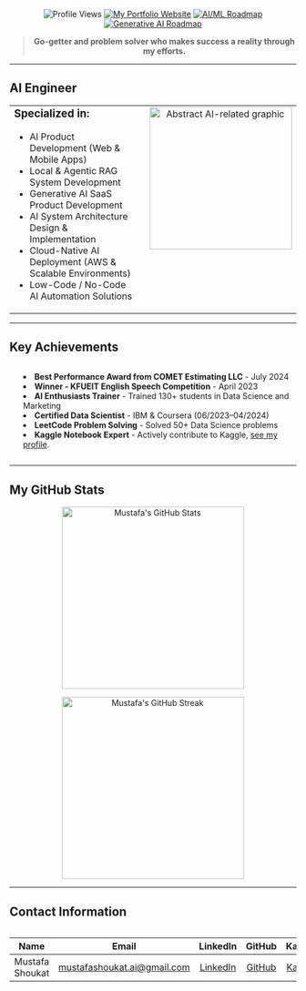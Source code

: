 <!-- View Count and Badges -->
<p align="center">
  <img src="https://komarev.com/ghpvc/?username=Mustafa-Shoukat1&color=blue" alt="Profile Views"/>
  <a href="https://mustafashoukat.netlify.app/" target="_blank"><img src="https://img.shields.io/badge/My_Portfolio_Website-blue" alt="My Portfolio Website"/></a>
  <a href="https://github.com/Mustafa-Shoukat1/My-AI-and-Data-Science-Journey-Personal-Roadmaps-of-AI-ML-DS/blob/main/Data%20Scientist_%7C_Machine_Learning_Engineer_Roadmap.md" target="_blank"><img src="https://img.shields.io/badge/AI/ML-Roadmap-blue" alt="AI/ML Roadmap"/></a>
  <a href="https://github.com/Mustafa-Shoukat1/My-AI-and-Data-Science-Journey-Personal-Roadmaps-of-AI-ML-DS" target="_blank"><img src="https://img.shields.io/badge/Generative_AI-Roadmap-blue" alt="Generative AI Roadmap"/></a>
</p>

<!-- Introduction -->
<div align="center">
  <blockquote>
    <p><strong>Go-getter and problem solver who makes success a reality through my efforts.</strong></p>
  </blockquote>
</div>

---

## AI Engineer

<!-- Using a table for layout here to keep the two-column feel for this specific section -->
<table>
  <tr>
    <td valign="top" style="padding-right: 20px; border: none;">
      <h3 style="margin-top:0;">Specialized in:</h3>
      <ul>
        <li>AI Product Development (Web & Mobile Apps)</li>
        <li>Local & Agentic RAG System Development</li>
        <li>Generative AI SaaS Product Development</li>
        <li>AI System Architecture Design & Implementation</li>
        <li>Cloud-Native AI Deployment (AWS & Scalable Environments)</li>
        <li>Low-Code / No-Code AI Automation Solutions</li>
      </ul>
    </td>
    <td valign="top" align="center" style="border: none;">
      <!-- Consider replacing GIF with a more static professional image or removing if not adding significant value -->
      <img src="https://th.bing.com/th/id/R.23b8ca23938cdddef47d5c1a63efccc5?rik=qw1BV30irxq%2bpQ&pid=ImgRaw&r=0" width="250" alt="Abstract AI-related graphic">
    </td>
  </tr>
</table>

---

## Key Achievements

<!-- Centering the list items as in the original, but without the outer box -->
<div align="center">
  <ul style="list-style-position: inside; display: inline-block; text-align: left;">
    <li><strong>Best Performance Award from COMET Estimating LLC</strong> - July 2024</li>
    <li><strong>Winner - KFUEIT English Speech Competition</strong> - April 2023</li>
    <li><strong>AI Enthusiasts Trainer</strong> - Trained 130+ students in Data Science and Marketing</li>
    <li><strong>Certified Data Scientist</strong> - IBM & Coursera (06/2023–04/2024)</li>
    <li><strong>LeetCode Problem Solving</strong> - Solved 50+ Data Science problems</li>
    <li><strong>Kaggle Notebook Expert</strong> - Actively contribute to Kaggle, <a href="https://www.kaggle.com/mustafashoukat" target="_blank">see my profile</a>.</li>
  </ul>
</div>

---

## My GitHub Stats

<p align="center">
  <img src="https://github-readme-stats.vercel.app/api?username=mustafa-shoukat1&show_icons=true&locale=en&theme=tokyonight" alt="Mustafa's GitHub Stats" width="320"/>
</p>
<p align="center">
  <img src="https://github-readme-streak-stats.herokuapp.com/?user=mustafa-shoukat1&theme=tokyonight" alt="Mustafa's GitHub Streak" width="320"/>
</p>

---

## Contact Information

<div style="overflow-x:auto;">
  <table align="center">
    <thead>
      <tr>
        <th>Name</th>
        <th>Email</th>
        <th>LinkedIn</th>
        <th>GitHub</th>
        <th>Kaggle</th>
        <th>WhatsApp</th>
      </tr>
    </thead>
    <tbody>
      <tr>
        <td align="center">Mustafa Shoukat</td>
        <td align="center"><a href="mailto:mustafashoukat.ai@gmail.com">mustafashoukat.ai@gmail.com</a></td>
        <td align="center"><a href="https://www.linkedin.com/in/mustafashoukat/" target="_blank">LinkedIn</a></td>
        <td align="center"><a href="https://github.com/Mustafa-Shoukat1" target="_blank">GitHub</a></td>
        <td align="center"><a href="https://www.kaggle.com/mustafashoukat" target="_blank">Kaggle</a></td>
        <td align="center"><a href="https://wa.me/923093609261" target="_blank">WhatsApp</a></td>
      </tr>
    </tbody>
  </table>
</div>
